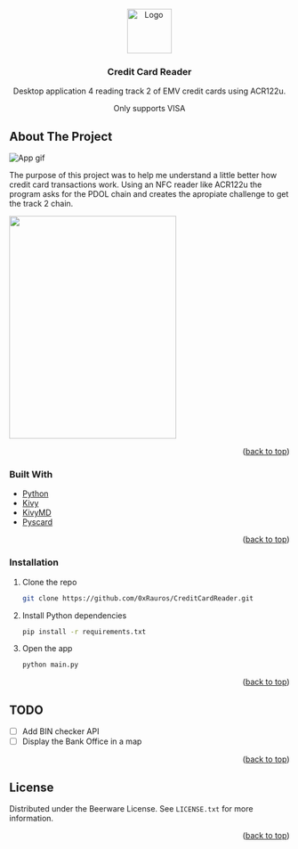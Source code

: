 <div id="top"></div>
<!--
*** Thanks for checking out the Best-README-Template. If you have a suggestion
*** that would make this better, please fork the repo and create a pull request
*** or simply open an issue with the tag "enhancement".
*** Don't forget to give the project a star!
*** Thanks again! Now go create something AMAZING! :D
-->



<!-- PROJECT SHIELDS -->
<!--
*** I'm using markdown "reference style" links for readability.
*** Reference links are enclosed in brackets [ ] instead of parentheses ( ).
*** See the bottom of this document for the declaration of the reference variables
*** for contributors-url, forks-url, etc. This is an optional, concise syntax you may use.
*** https://www.markdownguide.org/basic-syntax/#reference-style-links
-->

<!-- PROJECT LOGO -->
<br />
<div align="center">
  <a href="https://github.com/othneildrew/Best-README-Template">
    <img src="assets/images/readme_icon.png" alt="Logo" width="80" height="80">
  </a>

  <h3 align="center">Credit Card Reader</h3>

  <p align="center">
    Desktop application 4 reading track 2 of EMV credit cards using ACR122u. 
  </p>
    <p align="center">
    Only supports VISA  
  </p>
</div>

<!-- ABOUT THE PROJECT -->
## About The Project

![App gif](assets/images/gif_demo.gif)

The purpose of this project was to help me understand a little better how credit card transactions work.
Using an NFC reader like ACR122u the program asks for the PDOL chain and creates
the apropiate challenge to get the track 2 chain.

<img src="assets/images/acr.jpg" width="300" height="400"/>

<p align="right">(<a href="#top">back to top</a>)</p>


### Built With

* [Python](https://python.org/)
* [Kivy](https://kivy.org/)
* [KivyMD](https://kivymd.readthedocs.io/)
* [Pyscard](https://github.com/LudovicRousseau/pyscard)

<p align="right">(<a href="#top">back to top</a>)</p>


### Installation

1. Clone the repo
   ```sh
   git clone https://github.com/0xRauros/CreditCardReader.git
   ```
2. Install Python dependencies
   ```sh
   pip install -r requirements.txt
   ```
3. Open the app
   ```sh
   python main.py
   ```

<p align="right">(<a href="#top">back to top</a>)</p>


<!-- ROADMAP -->
## TODO

- [ ] Add BIN checker API
- [ ] Display the Bank Office in a map 

<p align="right">(<a href="#top">back to top</a>)</p>

<!-- LICENSE -->
## License

Distributed under the Beerware License. See `LICENSE.txt` for more information.

<p align="right">(<a href="#top">back to top</a>)</p>

